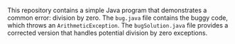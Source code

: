 This repository contains a simple Java program that demonstrates a common error: division by zero. The `bug.java` file contains the buggy code, which throws an `ArithmeticException`. The `bugSolution.java` file provides a corrected version that handles potential division by zero exceptions.